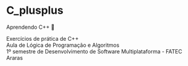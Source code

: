 # C_plusplus
Aprendendo C++ 🤯

Exercícios de prática de C++ <br />
 Aula de Lógica de Programação e Algoritmos<br />
1º semestre de Desenvolvimento de Software Multiplataforma - FATEC Araras
